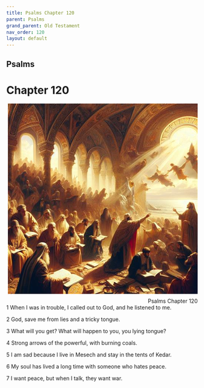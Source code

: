 ```yaml
---
title: Psalms Chapter 120
parent: Psalms
grand_parent: Old Testament
nav_order: 120
layout: default
---
```


## Psalms

# Chapter 120

<div style="clear: both; text-align: right;">
    <img src="/assets/Image/Psalms/500/120.jpg" alt="Psalms Chapter 120" class="chapter-image" style="max-width: 100%; height: auto; float: right; margin: 0 0 10px 10px; padding-left: 10%;">
    <figcaption style="font-size: 14px;">Psalms Chapter 120</figcaption>
</div>
1 When I was in trouble, I called out to God, and he listened to me.

2 God, save me from lies and a tricky tongue.

3 What will you get? What will happen to you, you lying tongue?

4 Strong arrows of the powerful, with burning coals.

5 I am sad because I live in Mesech and stay in the tents of Kedar.

6 My soul has lived a long time with someone who hates peace.

7 I want peace, but when I talk, they want war.


